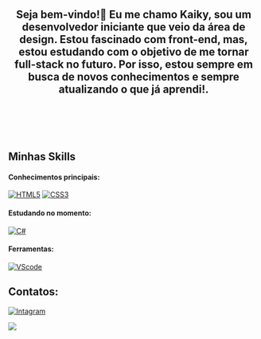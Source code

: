 <!-- ### Hi there 👋
<!--
**Kayk-Dev/Kayk-Dev** is a ✨ _special_ ✨ repository because its `README.md` (this file) appears on your GitHub profile.
Here are some ideas to get you started:
- 🔭 I’m currently working on ...
- 🌱 I’m currently learning ...
- 👯 I’m looking to collaborate on ...
- 🤔 I’m looking for help with ...
- 💬 Ask me about ...
- 📫 How to reach me: ...
- 😄 Pronouns: ...
- ⚡ Fun fact: ...
-->
## <p align="center">Seja bem-vindo!👋 Eu me chamo Kaiky, sou um desenvolvedor iniciante que veio da área de design. Estou fascinado com front-end, mas, estou estudando com o objetivo de me tornar full-stack no futuro. Por isso, estou sempre em busca de novos conhecimentos e sempre atualizando o que já aprendi!.</p>&nbsp;
 &nbsp;
 &nbsp;
 <!--![Kayk GitHub stats](https://github-readme-stats.vercel.app/api?username=kayk-dev&show_icons=true&bg_color=6F00FF&title_color=fff&text_color=fff&icon_color=000)-->
## Minhas Skills
#### Conhecimentos principais:
[![HTML5](https://img.shields.io/badge/HTML5-E34F26?style=for-the-badge&logo=html5&logoColor=white)](https://img.shields.io/badge/HTML5-E34F26?style=for-the-badge&logo=html5&logoColor=white)
[![CSS3](https://img.shields.io/badge/CSS3-1572B6?style=for-the-badge&logo=css3&logoColor=white)](https://img.shields.io/badge/CSS3-1572B6?style=for-the-badge&logo=css3&logoColor=white)
#### Estudando no momento:
[![C#](https://img.shields.io/badge/C%23-239120?style=flat&logo=unity&logoColor=white)](https://img.shields.io/badge/C%23-239120?style=flat&logo=unity&logoColor=white)
<!--[![JavaScript](https://img.shields.io/badge/JavaScript-323330?style=for-the-badge&logo=javascript&logoColor=F7DF1E)](https://img.shields.io/badge/JavaScript-323330?style=for-the-badge&logo=javascript&logoColor=F7DF1E)--!>
<!--[![Java](https://img.shields.io/badge/Java-ED8B00?style=for-the-badge&logo=openjdk&logoColor=white)](https://img.shields.io/badge/Java-ED8B00?style=for-the-badge&logo=openjdk&logoColor=white)
<!-- #### Databases: -->
<!-- [![Postgresql](https://img.shields.io/badge/PostgreSQL-316192?style=for-the-badge&logo=postgresql&logoColor=white)](https://img.shields.io/badge/PostgreSQL-316192?style=for-the-badge&logo=postgresql&logoColor=white) -->
#### Ferramentas:
[![VScode](https://img.shields.io/badge/vscode-4285F4?style=for-the-badge&logo=vscode&logoColor=white)](https://img.shields.io/badge/vscode-4285F4?style=for-the-badge&logo=vscode&logoColor=white)
## Contatos:
[![Intagram](https://img.shields.io/badge/Instagram-E4405F?style=for-the-badge&logo=instagram&logoColor=white)](https://www.instagram.com/kaiky916/)
<!-- [![Linkedin](https://img.shields.io/badge/LinkedIn-0077B5?style=for-the-badge&logo=linkedin&logoColor=white)](https://www.linkedin.com/in/kayk-messias-gomes-b62a34278/) -->
<a href = "mailto:kaikyreis75@gmail.com"> <img src="https://img.shields.io/badge/-Gmail-%23333?style=for-the-badge&logo=gmail&logoColor=white" target="_blank"></a>
